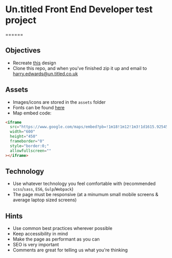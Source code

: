 # Un.titled Front End Developer test project

======

## Objectives

- Recreate [this](https://projects.invisionapp.com/share/CXV79L5S29U#/screens/397139710) design
- Clone this repo, and when you've finished zip it up and email to [harry.edwards@un.titled.co.uk](harry.edwards@un.titled.co.uk)

## Assets

- Images/icons are stored in the `assets` folder
- Fonts can be found [here](https://fonts.google.com/specimen/Poppins)
- Map embed code:

```html
<iframe
  src="https://www.google.com/maps/embed?pb=!1m18!1m12!1m3!1d1615.9254597722654!2d-1.1339286902650432!3d52.63915745447631!2m3!1f0!2f0!3f0!3m2!1i1024!2i768!4f13.1!3m3!1m2!1s0x0%3A0xb7314784b68c14c0!2sUn.titled!5e0!3m2!1sen!2suk!4v1575994684235!5m2!1sen!2suk"
  width="600"
  height="450"
  frameborder="0"
  style="border:0;"
  allowfullscreen=""
></iframe>
```

## Technology

- Use whatever technology you feel comfortable with (recommended `scss`/`sass`, `ES6`, `Gulp`/`Webpack`)
- The page must be responsive (at a minumum small mobile screens & average laptop sized screens)

## Hints

- Use common best practices wherever possible
- Keep accessibility in mind
- Make the page as performant as you can
- SEO is very important
- Comments are great for telling us what you're thinking

